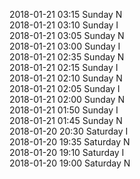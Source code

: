 2018-01-21 03:15 Sunday  N  
2018-01-21 03:10 Sunday  I  
2018-01-21 03:05 Sunday  N  
2018-01-21 03:00 Sunday  I  
2018-01-21 02:35 Sunday  N  
2018-01-21 02:15 Sunday  I  
2018-01-21 02:10 Sunday  N  
2018-01-21 02:05 Sunday  I  
2018-01-21 02:00 Sunday  N  
2018-01-21 01:50 Sunday  I  
2018-01-21 01:45 Sunday  N  
2018-01-20 20:30 Saturday  I  
2018-01-20 19:35 Saturday  N  
2018-01-20 19:10 Saturday  I  
2018-01-20 19:00 Saturday  N  
